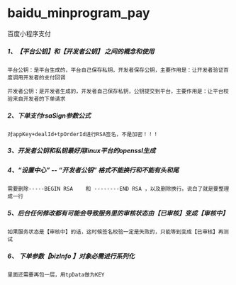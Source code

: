 # baidu_minprogram_pay
百度小程序支付




##### 1、【平台公钥】和【开发者公钥】 之间的概念和使用

```
平台公钥：是平台生成的，平台自己保存私钥，开发者保存公钥，主要作用是：让开发者验证百度调用开发者的支付回调 

开发者公钥：是开发者生成的，开发者自己保存私钥，公钥提交到平台，主要作用是：让平台校验来自开发者的下单请求 
```

##### 2、下单支付rsaSign参数公式

```
对appKey+dealId+tpOrderId进行RSA签名，不是加密！！！
```

##### 3、开发者公钥和私钥最好用linux平台的openssl生成

##### 4、“设置中心”  -- “开发者公钥” 格式不能换行和不能有头和尾

```
需要删除-----BEGIN RSA    和 --------END RSA ，以及删除换行。说白了就是要整理成一行
```

##### 5、后台任何修改都有可能会导致服务里的审核状态由【已审核】变成【审核中】

```
如果服务状态是【审核中】的话，这时候签名校验一定是失败的，只能等到变成【已审核】再测试
```

##### 6、 下单参数【bizInfo 】对象必需进行系列化

```
里面还需要再包一层，用tpData做为KEY
```
